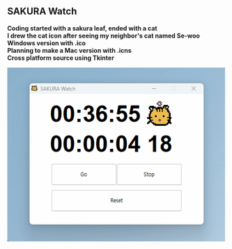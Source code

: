 ## SAKURA Watch
**Coding started with a sakura leaf, ended with a cat**  
**I drew the cat icon after seeing my neighbor's cat named Se-woo**  
**Windows version with .ico**  
**Planning to make a Mac version with .icns**  
**Cross platform source using Tkinter**

![](https://github.com/bubjoin/sakura-watch/blob/ca2dee375db72e5624d530fd471cf2848e681f05/sakura_watch_demo.gif)
